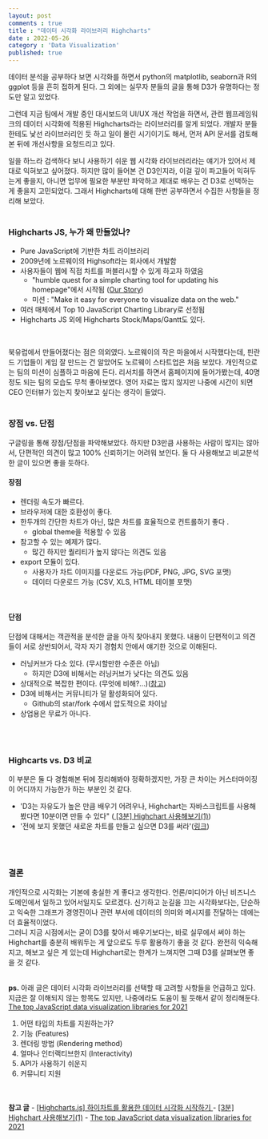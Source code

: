 ```yaml
---
layout: post
comments : true
title : "데이터 시각화 라이브러리 Highcharts"
date : 2022-05-26
category : 'Data Visualization'
published: true
---
```


데이터 분석을 공부하다 보면 시각화를 하면서 python의 matplotlib, seaborn과 R의 ggplot 등을 흔히 접하게 된다. 그 외에는 실무자 분들의 글을 통해 D3가 유명하다는 정도만 알고 있었다. 

그런데 지금 팀에서 개발 중인 대시보드의 UI/UX 개선 작업을 하면서, 관련 웹프레임워크의 데이터 시각화에 적용된 Highcharts라는 라이브러리를 알게 되었다. 개발자 분들한테도 낯선 라이브러리인 듯 하고 일이 몰린 시기이기도 해서, 먼저 API 문서를 검토해본 뒤에 개선사항을 요청드리고 있다. 

일을 하느라 검색하다 보니 사용하기 쉬운 웹 시각화 라이브러리라는 얘기가 있어서 제대로 익혀보고 싶어졌다. 하지만 많이 들어본 건 D3인지라, 이걸 깊이 파고들어 익혀두는게 좋을지, 아니면 업무에 필요한 부분만 파악하고 제대로 배우는 건 D3로 선택하는 게 좋을지 고민되었다. 그래서 Highcharts에 대해 한번 공부하면서 수집한 사항들을 정리해 보았다. 
<br/>
<br/>

### Highcharts JS,  누가 왜 만들었나? 
- Pure JavaScript에 기반한 차트 라이브러리
- 2009년에 노르웨이의 Highsoft라는 회사에서 개발함 
- 사용자들이 웹에 직접 차트를 퍼블리시할 수 있게 하고자 하였음
    - "humble quest for a simple charting tool for updating his homepage"에서 시작됨 (<a href="https://www.highcharts.com/blog/about/">Our Story</a>)
    - 미션 : "Make it easy for everyone to visualize data on the web."
- 여러 매체에서 Top 10 JavaScript Charting Library로 선정됨
- Highcharts JS 외에 Highcharts Stock/Maps/Gantt도 있다.
<br>

북유럽에서 만들어졌다는 점은 의외였다. 노르웨이의 작은 마을에서 시작했다는데, 핀란드 기업들이 게임 잘 만드는 건 알았어도 노르웨이 스타트업은 처음 보았다. 개인적으로는 팀의 미션이 심플하고 마음에 든다. 리서치를 하면서 홈페이지에 들어가봤는데, 40명 정도 되는 팀의 모습도 무척 좋아보였다. 영어 자료는 많지 않지만 나중에 시간이 되면 CEO 인터뷰가 있는지 찾아보고 싶다는 생각이 들었다. 
<br/>
<br/>

### 장점 vs. 단점
구글링을 통해 장점/단점을 파악해보았다. 하지만 D3만큼 사용하는 사람이 많지는 않아서, 단편적인 의견이 많고 100% 신뢰하기는 어려워 보인다. 둘 다 사용해보고 비교분석한 글이 있으면 좋을 듯하다.


#### 장점
- 렌더링 속도가 빠르다.
- 브라우저에 대한 호환성이 좋다.
- 한두개의 간단한 차트가 아닌, 많은 차트를 효율적으로 컨트롤하기 좋다 .
    - global theme을 적용할 수 있음
- 참고할 수 있는 예제가 많다.
    - 많긴 하지만 퀄리티가 높지 않다는 의견도 있음
- export 모듈이 있다.
    - 사용자가 차트 이미지를 다운로드 가능(PDF, PNG, JPG, SVG 포맷)
    - 데이터 다운로드 가능 (CSV, XLS, HTML 테이블 포맷)
<br/>

#### 단점
단점에 대해서는 객관적을 분석한 글을 아직 찾아내지 못했다. 내용이 단편적이고 의견들이 서로 상반되어서, 각자 자기 경험치 안에서 얘기한 것으로 이해된다. 
- 러닝커브가 다소 있다. (무시할만한 수준은 아님)
    - 하지만 D3에 비해서는 러닝커브가 낮다는 의견도 있음
- 상대적으로 복잡한 편이다. (무엇에 비해?...)(<a href="https://www.trustradius.com/reviews/highcharts-2019-09-14-11-14-20">참고</a>)
- D3에 비해서는 커뮤니티가 덜 활성화되어 있다. 
    - Github의 star/fork 수에서 압도적으로 차이남
- 상업용은 무료가 아니다.
<br/>
<br/>

### Highcarts vs. D3 비교

이 부분은 둘 다 경험해본 뒤에 정리해봐야 정확하겠지만, 가장 큰 차이는 커스터마이징이 어디까지 가능한가 하는 부분인 것 같다.  
- 'D3는 자유도가 높은 만큼 배우기 어려우나, Highchart는 자바스크립트를 사용해 봤다면 10분이면 만들 수 있다" (<a href="https://brunch.co.kr/@jihoonleeh9l6/31"> [3분] Highchart 사용해보기(1)</a>)
- '전에 보지 못했던 새로운 차트를 만들고 싶으면 D3를 써라'(<a href="https://bshell.tistory.com/548">링크</a>)
<br/>
<br/>

### 결론
개인적으로 시각화는 기본에 충실한 게 좋다고 생각한다. 언론/미디어가 아닌 비즈니스 도메인에서 일하고 있어서일지도 모르겠다. 신기하고 눈길을 끄는 시각화보다는, 단순하고 익숙한 그래프가 경영진이나 관련 부서에 데이터의 의미와 메시지를 전달하는 데에는 더 효율적이었다. <br/>
그러니 지금 시점에서는 굳이 D3를 찾아서 배우기보다는, 바로 실무에서 써야 하는 Highchart를 충분히 배워두는 게 앞으로도 두루 활용하기 좋을 것 같다. 완전히 익숙해지고, 해보고 싶은 게 있는데 Highchart로는 한계가 느껴지면 그때 D3를 살펴보면 좋을 것 같다. 
<br/>
<br/>



<b>ps.</b> 아래 글은 데이터 시각화 라이브러리를 선택할 때 고려할 사항들을 언급하고 있다. 지금은 잘 이해되지 않는 항목도 있지만, 나중에라도 도움이 될 듯해서 같이 정리해둔다. 
<br/>
<a href="https://blog.logrocket.com/top-javascript-data-visualization-libraries-2021/">The top JavaScript data visualization libraries for 2021 </a>
1. 어떤 타입의 차트를 지원하는가?
2. 기능 (Features)
3. 렌더링 방법 (Rendering method)
4. 얼마나 인터랙티브한지 (Interactivity)
5. API가 사용하기 쉬운지
6. 커뮤니티 지원
<br/>
<br/>
<b>참고 글</b>
- <a href="https://beomdev714.tistory.com/2"> [Highcharts.js] 하이차트를 활용한 데이터 시각화 시작하기 </a>
- <a href="https://brunch.co.kr/@jihoonleeh9l6/31"> [3분] Highchart 사용해보기(1)</a>
- <a href="https://blog.logrocket.com/top-javascript-data-visualization-libraries-2021/">The top JavaScript data visualization libraries for 2021 </a>
<br>